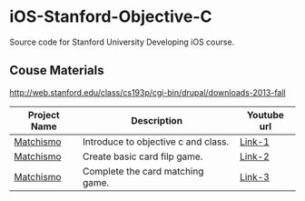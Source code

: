 # iOS-Stanford-Objective-C
Source code for Stanford University Developing iOS course.

## Couse Materials

http://web.stanford.edu/class/cs193p/cgi-bin/drupal/downloads-2013-fall

| Project Name                     | Description                                                | Youtube url              |         
|----------------------------------|------------------------------------------------------------|--------------------------|
| [Matchismo](matchismo-url)       | Introduce to objective c and class.                        | [Link-1](matchismo-url-1)|
| [Matchismo](matchismo-url)       | Create basic card filp game.                               | [Link-2](matchismo-url-2)|
| [Matchismo](matchismo-url)       | Complete the card matching game.                           | [Link-3](matchismo-url-3)|

[matchismo-url]: https://github.com/bfwg/iOS-Stanford-Objective-C/tree/master/Matchismo
[matchismo-url-1]: https://www.youtube.com/watch?v=ZqKbN_C4Yvg&list=PLnOdYr35FyvhDUAIW17vo7nGfHJAyikUp
[matchismo-url-2]: https://www.youtube.com/watch?v=1pO5XGpq16c&list=PLnOdYr35FyvhDUAIW17vo7nGfHJAyikUp&index=2
[matchismo-url-3]: https://www.youtube.com/watch?v=ZhpmQQBAyMQ&index=3&list=PLnOdYr35FyvhDUAIW17vo7nGfHJAyikUp
